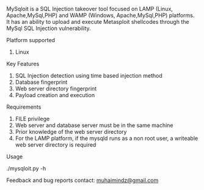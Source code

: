 MySqloit is a SQL Injection takeover tool focused on LAMP (Linux, Apache,MySql,PHP) and WAMP (Windows, Apache,MySql,PHP) platforms. It has an ability to upload and execute Metasploit shellcodes through the MySql SQL Injection vulnerability.

Platform supported

1) Linux

Key Features

1) SQL Injection detection using time based injection method
2) Database fingerprint
3) Web server directory fingerprint
4) Payload creation and execution

Requirements

1) FILE privilege
2) Web server and database server must be in the same machine
3) Prior knowledge of the web server directory
4) For the LAMP platform, if the mysqld runs as a non root user, a writeable web server directory is required

Usage

./mysqloit.py -h


Feedback and bug reports contact: muhaimindz@gmail.com